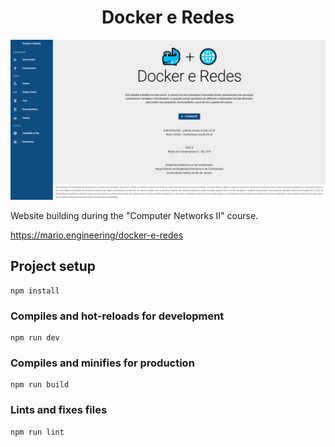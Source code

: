 <h1 align="center">Docker e Redes</h1>
<p align="center">
  <img src="./screenshot.png" width="700">
</p>

Website building during the "Computer Networks II" course.

https://mario.engineering/docker-e-redes

## Project setup
```
npm install
```

### Compiles and hot-reloads for development
```
npm run dev
```

### Compiles and minifies for production
```
npm run build
```

### Lints and fixes files
```
npm run lint
```
